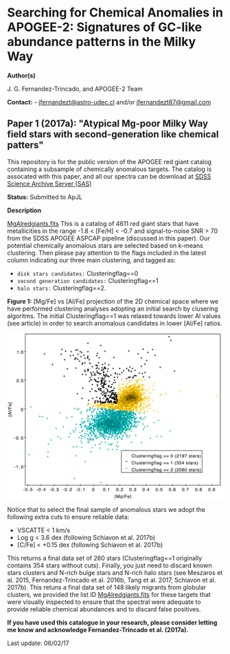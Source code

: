 Searching for Chemical Anomalies in APOGEE-2: Signatures of GC-like abundance patterns in the Milky Way
====


**Author(s)** 

J. G. Fernandez-Trincado, and APOGEE-2 Team

**Contact:** - jfernandezt@astro-udec.cl and/or jfernandezt87@gmail.com

   **Paper 1 (2017a): "Atypical Mg-poor Milky Way field stars with second-generation like chemical patters"**
---

This repository is for the public version of the APOGEE red giant catalog containing a subsample of chemically anomalous targets. The catalog is assocated with this paper, and all our spectra can be download at [SDSS Science Archive Server (SAS)](https://dr13.sdss.org/home) 

**Status:** Submitted to ApJL

**Description**

[MgAlredgiants.fits](https://dr13.sdss.org/home) This is a catalog of 4611 red giant stars that have metallicities in the range -1.8 < [Fe/H] < -0.7 and signal-to-noise SNR > 70 from the SDSS APOGEE ASPCAP pipeline (discussed in this paper). Our potential chemically anomalous stars are selected based on k-means clustering. Then please pay attention to the flags included in the latest column indicating our three main clustering, and tagged as:

  * `disk stars candidates:` Clusteringflag==0
  * `second generation candidates:` Clusteringflag==1
  * `halo stars:` Clusteringflag==2.

**Figure 1:** [Mg/Fe] vs [Al/Fe] projection of the 2D chemical space where we have performed clustering analyses adopting an initial search by clusering algoritms. The initial Clusteringflag==1 was relaxed towards lower Al values (see article) in order to search anomalous candidates in lower [Al/Fe] ratios. 

![k-means](https://github.com/Fernandez-Trincado/ChemicalAnomalies/blob/master/clustering.png)

Notice that to select the final sample of anomalous stars we adopt the following extra cuts to ensure reliable data: 

  * VSCATTE < 1 km/s
  * Log g < 3.6 dex (following Schiavon et al. 2017b)
  * [C/Fe] < +0.15 dex (following Schiavon et al. 2017b)

This returns a final data set of 260 stars (Clusteringflag==1 originally contains 354 stars without cuts). Finally, you just need to discard known stars clusters and N-rich bulge stars and N-rich halo stars (see Meszaros et al. 2015, Fernandez-Trincado et al. 2016b, Tang et al. 2017, Schiavon et al. 2017b). This retuns a final data set of 148 likely migrants from globular clusters, we provided the list ID [MgAlredgiants.fits](https://dr13.sdss.org/home) for these targets that were visually inspected to ensure that the spectral were adequate to provide reliable chemical abundances and to discard false positives. 
  

**If you have used this catalogue in your research, please consider letting me know and acknowledge Fernandez-Trincado et al. (2017a).**



Last update: 06/02/17

